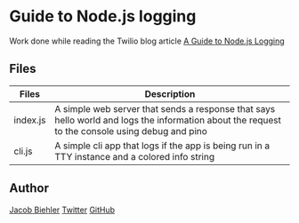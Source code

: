 # Guide to Node.js logging

Work done while reading the Twilio blog article [A Guide to Node.js Logging](https://www.twilio.com/blog/guide-node-js-logging)

## Files

| Files | Description |
| ----- | ----------- |
| index.js | A simple web server that sends a response that says hello world and logs the information about the request to the console using debug and pino |
| cli.js | A simple cli app that logs if the app is being run in a TTY instance and a colored info string |

## Author

[Jacob Biehler](https://www.linkedin.com/in/jacob-biehler-475573139/)
[Twitter](https://twitter.com/Biehlerj)
[GitHub](https://github.com/biehlerj)
